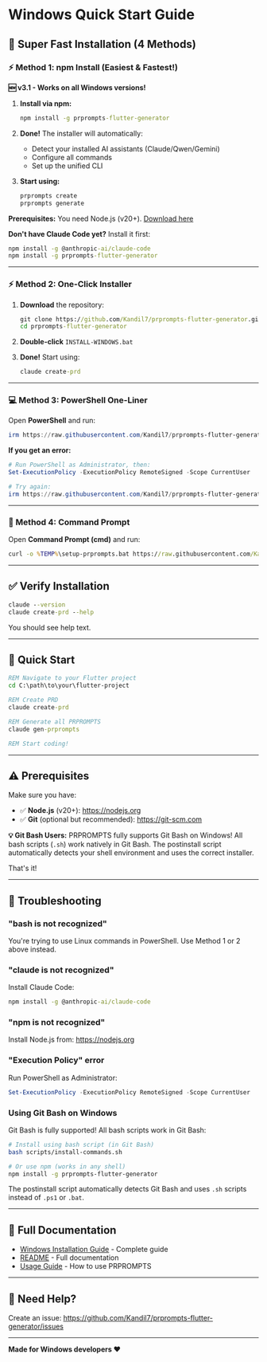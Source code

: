 # Windows Quick Start Guide

## 🚀 Super Fast Installation (4 Methods)

### ⚡ Method 1: npm Install (Easiest & Fastest!)

**🆕 v3.1 - Works on all Windows versions!**

1. **Install via npm:**
   ```cmd
   npm install -g prprompts-flutter-generator
   ```

2. **Done!** The installer will automatically:
   - Detect your installed AI assistants (Claude/Qwen/Gemini)
   - Configure all commands
   - Set up the unified CLI

3. **Start using:**
   ```cmd
   prprompts create
   prprompts generate
   ```

**Prerequisites:** You need Node.js (v20+). [Download here](https://nodejs.org)

**Don't have Claude Code yet?** Install it first:
```cmd
npm install -g @anthropic-ai/claude-code
npm install -g prprompts-flutter-generator
```

---

### ⚡ Method 2: One-Click Installer

1. **Download** the repository:
   ```cmd
   git clone https://github.com/Kandil7/prprompts-flutter-generator.git
   cd prprompts-flutter-generator
   ```

2. **Double-click** `INSTALL-WINDOWS.bat`

3. **Done!** Start using:
   ```cmd
   claude create-prd
   ```

---

### 💻 Method 3: PowerShell One-Liner

Open **PowerShell** and run:

```powershell
irm https://raw.githubusercontent.com/Kandil7/prprompts-flutter-generator/master/scripts/setup-gist.ps1 | iex
```

**If you get an error:**
```powershell
# Run PowerShell as Administrator, then:
Set-ExecutionPolicy -ExecutionPolicy RemoteSigned -Scope CurrentUser

# Try again:
irm https://raw.githubusercontent.com/Kandil7/prprompts-flutter-generator/master/scripts/setup-gist.ps1 | iex
```

---

### 🔧 Method 4: Command Prompt

Open **Command Prompt (cmd)** and run:

```cmd
curl -o %TEMP%\setup-prprompts.bat https://raw.githubusercontent.com/Kandil7/prprompts-flutter-generator/master/scripts/setup-gist.bat && %TEMP%\setup-prprompts.bat
```

---

## ✅ Verify Installation

```cmd
claude --version
claude create-prd --help
```

You should see help text.

---

## 🎯 Quick Start

```cmd
REM Navigate to your Flutter project
cd C:\path\to\your\flutter-project

REM Create PRD
claude create-prd

REM Generate all PRPROMPTS
claude gen-prprompts

REM Start coding!
```

---

## ⚠️ Prerequisites

Make sure you have:

- ✅ **Node.js** (v20+): https://nodejs.org
- ✅ **Git** (optional but recommended): https://git-scm.com

**💡 Git Bash Users:** PRPROMPTS fully supports Git Bash on Windows! All bash scripts (`.sh`) work natively in Git Bash. The postinstall script automatically detects your shell environment and uses the correct installer.

That's it!

---

## 🐛 Troubleshooting

### "bash is not recognized"

You're trying to use Linux commands in PowerShell. Use Method 1 or 2 above instead.

### "claude is not recognized"

Install Claude Code:
```cmd
npm install -g @anthropic-ai/claude-code
```

### "npm is not recognized"

Install Node.js from: https://nodejs.org

### "Execution Policy" error

Run PowerShell as Administrator:
```powershell
Set-ExecutionPolicy -ExecutionPolicy RemoteSigned -Scope CurrentUser
```

### Using Git Bash on Windows

Git Bash is fully supported! All bash scripts work in Git Bash:

```bash
# Install using bash script (in Git Bash)
bash scripts/install-commands.sh

# Or use npm (works in any shell)
npm install -g prprompts-flutter-generator
```

The postinstall script automatically detects Git Bash and uses `.sh` scripts instead of `.ps1` or `.bat`.

---

## 📖 Full Documentation

- [Windows Installation Guide](WINDOWS.md) - Complete guide
- [README](README.md) - Full documentation
- [Usage Guide](docs/USAGE.md) - How to use PRPROMPTS

---

## 💬 Need Help?

Create an issue: https://github.com/Kandil7/prprompts-flutter-generator/issues

---

**Made for Windows developers ❤️**
